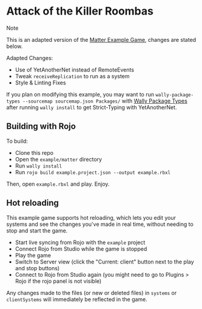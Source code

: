 # Attack of the Killer Roombas

> [!NOTE]
> This is an adapted version of the [Matter Example Game](https://github.com/matter-ecs/matter/tree/main/example), changes are stated below.

Adapted Changes:
- Use of YetAnotherNet instead of RemoteEvents
- Tweak `receiveReplication` to run as a system
- Style & Linting Fixes

If you plan on modifying this example, you may want to run `wally-package-types --sourcemap sourcemap.json Packages/`
with [Wally Package Types](https://github.com/JohnnyMorganz/wally-package-types) after running `wally install` to get Strict-Typing with YetAnotherNet.

## Building with Rojo

To build:

- Clone this repo
- Open the `example/matter` directory
- Run `wally install`
- Run `rojo build example.project.json --output example.rbxl`

Then, open `example.rbxl` and play. Enjoy.

## Hot reloading

This example game supports hot reloading, which lets you edit your systems and see the changes you've made in real time,
without needing to stop and start the game.

- Start live syncing from Rojo with the `example` project
- Connect Rojo from Studio while the game is stopped
- Play the game
- Switch to Server view (click the "Current: client" button next to the play and stop buttons)
- Connect to Rojo from Studio again (you might need to go to Plugins > Rojo if the rojo panel is not visible)

Any changes made to the files (or new or deleted files) in `systems` or `clientSystems` will immediately be reflected
in the game.